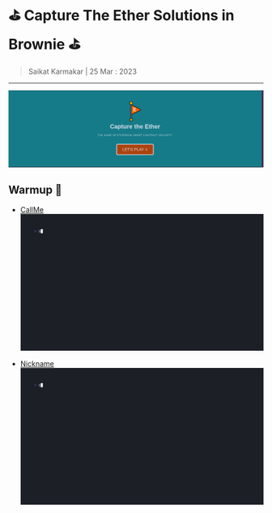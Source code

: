 # ⛳️ Capture The Ether Solutions in Brownie ⛳️

> Saikat Karmakar | 25 Mar : 2023


---

![](media/capturtetE.png)

## Warmup 🏃
- [CallMe](warmup/CallMe_DONE)
![](media/callme.gif)

- [Nickname](warmup/Nickname_DONE)
![](media/nickname.gif)
